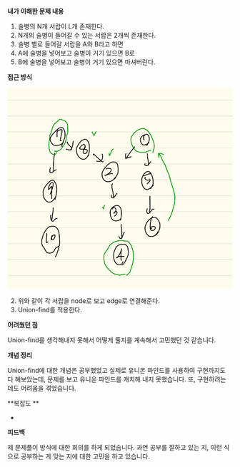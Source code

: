 **내가 이해한 문제 내용**

1. 술병의 N개 서랍이 L개 존재한다.
2. N개의 술병이 들어갈 수 있는 서랍은 2개씩 존재한다.
3. 술병 별로 들어갈 서랍을 A와 B라고 하면
4. A에 술병을 넣어보고 술병이 거기 있으면 B로
5. B에 술병을 넣어보고 술병이 거기 있으면 마셔버린다. 

**접근 방식**

![boj9938](https://github.com/hanyoung0411/Problem_Solving/blob/master/union_find/boj9938/boj9938.jpeg?raw=true)

2. 위와 같이 각 서랍을 node로 보고 edge로 연결해준다.
3. Union-find를 적용한다. 

**어려웠던 점**

Union-find를 생각해내지 못해서 어떻게 풀지를 계속해서 고민했던 것 같습니다.



**개념 정리**

Union-find에 대한 개념은 공부했었고 실제로 유니온 파인드를 사용하여 구현까지도 다 해보았는데, 문제를 보고 유니온 파인드를 캐치해 내지 못했습니다. 또, 구현하려는 데도 어려움을 겪었습니다.



**복잡도 **

-

**피드백**



제 문제풀이 방식에 대한 회의를 하게 되었습니다. 과연 공부를 잘하고 있는 지, 이런 식으로 공부하는 게 맞는 지에 대한 고민을 하고 있습니다.
